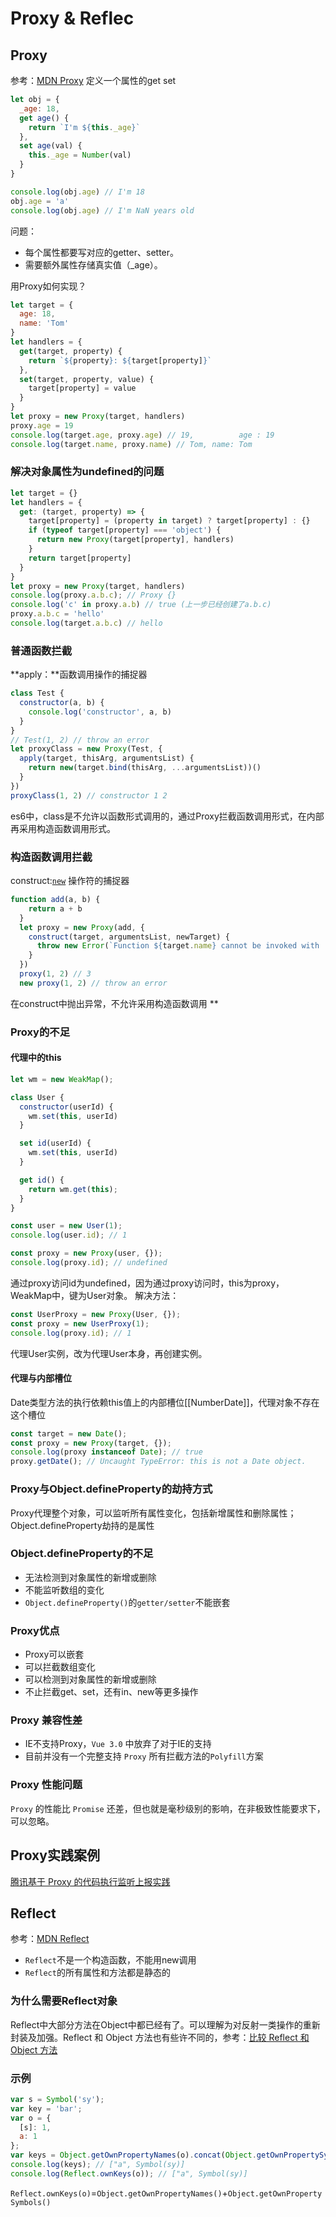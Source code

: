 # Proxy & Reflec

## Proxy

参考：[MDN Proxy](https://developer.mozilla.org/zh-CN/docs/Web/JavaScript/Reference/Global_Objects/Proxy)
定义一个属性的get set
```javascript
let obj = {
  _age: 18,
  get age() {
    return `I'm ${this._age}`
  },
  set age(val) {
    this._age = Number(val)
  }
}

console.log(obj.age) // I'm 18
obj.age = 'a'
console.log(obj.age) // I'm NaN years old
```
问题：

- 每个属性都要写对应的getter、setter。
- 需要额外属性存储真实值（_age）。



用Proxy如何实现？
```javascript
let target = {
  age: 18,
  name: 'Tom'
}
let handlers = {
  get(target, property) {
    return `${property}: ${target[property]}`
  },
  set(target, property, value) {
    target[property] = value
  }
}
let proxy = new Proxy(target, handlers)
proxy.age = 19
console.log(target.age, proxy.age) // 19,          age : 19
console.log(target.name, proxy.name) // Tom, name: Tom
```
### **解决对象属性为undefined的问题**
```javascript
let target = {}
let handlers = {
  get: (target, property) => {
    target[property] = (property in target) ? target[property] : {}
    if (typeof target[property] === 'object') {
      return new Proxy(target[property], handlers)
    }
    return target[property]
  }
}
let proxy = new Proxy(target, handlers)
console.log(proxy.a.b.c); // Proxy {}
console.log('c' in proxy.a.b) // true (上一步已经创建了a.b.c)
proxy.a.b.c = 'hello'
console.log(target.a.b.c) // hello
```
### **普通函数拦截**
**apply：**函数调用操作的捕捉器
```javascript
class Test {
  constructor(a, b) {
    console.log('constructor', a, b)
  }
}
// Test(1, 2) // throw an error
let proxyClass = new Proxy(Test, {
  apply(target, thisArg, argumentsList) {
    return new(target.bind(thisArg, ...argumentsList))()
  }
})
proxyClass(1, 2) // constructor 1 2
```
es6中，class是不允许以函数形式调用的，通过Proxy拦截函数调用形式，在内部再采用构造函数调用形式。


### 构造函数调用拦截
construct:[`new`](https://developer.mozilla.org/zh-CN/docs/Web/JavaScript/Reference/Operators/new) 操作符的捕捉器
```javascript
function add(a, b) {
    return a + b
  }
  let proxy = new Proxy(add, {
    construct(target, argumentsList, newTarget) {
      throw new Error(`Function ${target.name} cannot be invoked with 'new'`)
    }
  })
  proxy(1, 2) // 3
  new proxy(1, 2) // throw an error
```
在construct中抛出异常，不允许采用构造函数调用
**
### Proxy的不足
#### 代理中的this
```javascript
let wm = new WeakMap();

class User {
  constructor(userId) {
    wm.set(this, userId)
  }

  set id(userId) {
    wm.set(this, userId)
  }

  get id() {
    return wm.get(this);
  }
}

const user = new User(1);
console.log(user.id); // 1

const proxy = new Proxy(user, {});
console.log(proxy.id); // undefined
```
通过proxy访问id为undefined，因为通过proxy访问时，this为proxy，WeakMap中，键为User对象。
解决方法：
```javascript
const UserProxy = new Proxy(User, {});
const proxy = new UserProxy(1);
console.log(proxy.id); // 1
```
代理User实例，改为代理User本身，再创建实例。

#### 代理与内部槽位
Date类型方法的执行依赖this值上的内部槽位[[NumberDate]]，代理对象不存在这个槽位
```javascript
const target = new Date();
const proxy = new Proxy(target, {});
console.log(proxy instanceof Date); // true
proxy.getDate(); // Uncaught TypeError: this is not a Date object.
```


### Proxy与Object.defineProperty的劫持方式
Proxy代理整个对象，可以监听所有属性变化，包括新增属性和删除属性；Object.defineProperty劫持的是属性


### Object.defineProperty的不足

- 无法检测到对象属性的新增或删除
- 不能监听数组的变化
- `Object.defineProperty()`的`getter/setter`不能嵌套



### Proxy优点

- Proxy可以嵌套
- 可以拦截数组变化
- 可以检测到对象属性的新增或删除
- 不止拦截get、set，还有in、new等更多操作



### Proxy 兼容性差

- IE不支持Proxy，`Vue 3.0` 中放弃了对于IE的支持
- 目前并没有一个完整支持 `Proxy` 所有拦截方法的`Polyfill`方案 



### Proxy 性能问题
`Proxy` 的性能比 `Promise` 还差，但也就是毫秒级别的影响，在非极致性能要求下，可以忽略。


## Proxy实践案例
[腾讯基于 Proxy 的代码执行监听上报实践](https://www.infoq.cn/article/6eKiic82aQu3uqaYvvfV)

## Reflect
参考：[MDN Reflect](https://developer.mozilla.org/zh-CN/docs/Web/JavaScript/Reference/Global_Objects/Reflect)


- `Reflect`不是一个构造函数，不能用new调用
- `Reflect`的所有属性和方法都是静态的



### 为什么需要Reflect对象
Reflect中大部分方法在Object中都已经有了。可以理解为对反射一类操作的重新封装及加强。Reflect 和 Object 方法也有些许不同的，参考：[比较 Reflect 和 Object 方法](https://developer.mozilla.org/zh-CN/docs/Web/JavaScript/Reference/Global_Objects/Reflect/%E6%AF%94%E8%BE%83_Reflect_%E5%92%8C_Object_%E6%96%B9%E6%B3%95)


### 示例
```javascript
var s = Symbol('sy');
var key = 'bar';
var o = {
  [s]: 1,
  a: 1
};
var keys = Object.getOwnPropertyNames(o).concat(Object.getOwnPropertySymbols(o));
console.log(keys); // ["a", Symbol(sy)]
console.log(Reflect.ownKeys(o)); // ["a", Symbol(sy)]
```
`Reflect.ownKeys(o)`=`Object.getOwnPropertyNames()`+`Object.getOwnPropertySymbols()`

